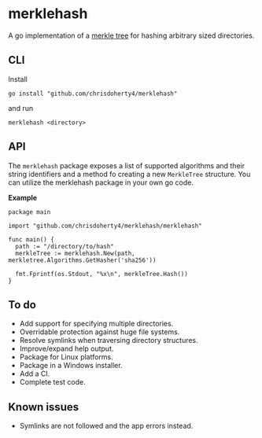 # merklehash
A go implementation of a [merkle tree](https://en.wikipedia.org/wiki/Merkle_tree)
for hashing arbitrary sized directories.

## CLI
Install
```
go install "github.com/chrisdoherty4/merklehash"
```
and run
```
merklehash <directory>
```

## API
The `merklehash` package exposes a list of supported algorithms and their
string identifiers and a method fo creating a new `MerkleTree` structure. You
can utilize the merklehash package in your own go code.

**Example**
```
package main

import "github.com/chrisdoherty4/merklehash/merklehash"

func main() {
  path := "/directory/to/hash"
  merkleTree := merklehash.New(path, merkletree.Algorithms.GetHasher('sha256'))

  fmt.Fprintf(os.Stdout, "%x\n", merkleTree.Hash())
}
```

## To do
* Add support for specifying multiple directories.
* Overridable protection against huge file systems.
* Resolve symlinks when traversing directory structures.
* Improve/expand help output.
* Package for Linux platforms.
* Package in a Windows installer.
* Add a CI.
* Complete test code.

## Known issues
* Symlinks are not followed and the app errors instead.
